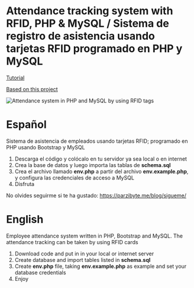 # Attendance tracking system with RFID, PHP & MySQL / Sistema de registro de asistencia usando tarjetas RFID programado en PHP y MySQL
[Tutorial](https://parzibyte.me/blog/2020/11/28/sistema-registro-asistencia-tarjetas-rfid/)

[Based on this project](https://parzibyte.me/blog/2020/11/22/sistema-registro-asistencia-php-mysql/)

![Attendance system in PHP and MySQL by using RFID tags](https://parzibyte.me/blog/wp-content/uploads/2020/11/Emparejamiento-de-tarjeta-RFID-con-empleado-Sistema-de-asistencia-con-PHP-y-MySQL.png)
# Español
Sistema de asistencia de empleados usando tarjetas RFID; programado en PHP usando Bootstrap y MySQL
1. Descarga el código y colócalo en tu servidor ya sea local o en internet
2. Crea la base de datos y luego importa las tablas de **schema.sql**
3. Crea el archivo llamado **env.php** a partir del archivo **env.example.php**, y configura las credenciales de acceso a MySQL
4. Disfruta

No olvides seguirme si te ha gustado: https://parzibyte.me/blog/sigueme/
# English
Employee attendance system written in PHP, Bootstrap and MySQL. The attendance tracking can be taken by using RFID cards

1. Download code and put in in your local or internet server
2. Create database and import tables listed in **schema.sql**
3. Create **env.php** file, taking **env.example.php** as example and set your database credentials
4. Enjoy